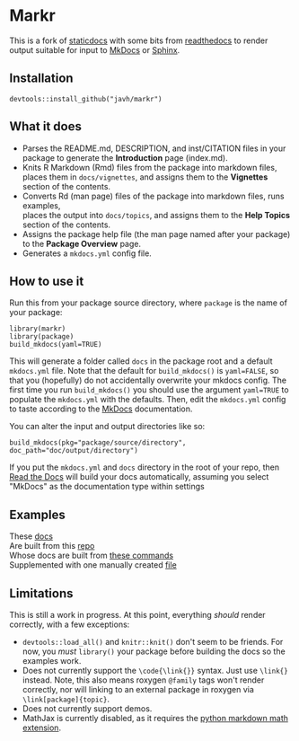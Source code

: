 # Markr

This is a fork of [staticdocs](https://github.com/hadley/staticdocs) with some bits from [readthedocs](https://github.com/sahilseth/readthedocs) to render output suitable for 
input to [MkDocs](http://www.mkdocs.org) or [Sphinx](https://www.sphinx-doc.org).

## Installation

```
devtools::install_github("javh/markr")
```

## What it does

* Parses the README.md, DESCRIPTION, and inst/CITATION files in your package to generate
  the **Introduction** page (index.md).
* Knits R Markdown (Rmd) files from the package into markdown files, places them in
  `docs/vignettes`, and assigns them to the **Vignettes** section of the contents.
* Converts Rd (man page) files of the package into markdown files, runs examples,  
  places the output into `docs/topics`, and assigns them to the **Help Topics** 
  section of the contents.
* Assigns the package  help file (the man page named after your package) to
  the **Package Overview** page.
* Generates a `mkdocs.yml` config file.

## How to use it

Run this from your package source directory, where `package` is the name of your package:

```
library(markr)
library(package)
build_mkdocs(yaml=TRUE)
```

This will generate a folder called `docs` in the package root and a default `mkdocs.yml` file.
Note that the default for `build_mkdocs()` is `yaml=FALSE`, so that you (hopefully) do not 
accidentally overwrite your mkdocs config. The first time you run `build_mkdocs()` you should 
use the argument `yaml=TRUE` to populate the `mkdocs.yml` with the defaults. Then, edit the
`mkdocs.yml` config to taste according to the [MkDocs](http://www.mkdocs.org) documentation.

You can alter the input and output directories like so:

```
build_mkdocs(pkg="package/source/directory", doc_path="doc/output/directory")
```

If you put the `mkdocs.yml` and `docs` directory in the root of your repo, then 
[Read the Docs](http://readthedocs.org) will build your docs automatically, assuming you 
select "MkDocs" as the documentation type within settings

## Examples

These [docs](http://alakazam.readthedocs.org)  
Are built from this [repo](https://bitbucket.org/kleinstein/alakazam)  
Whose docs are built from [these commands](https://bitbucket.org/kleinstein/alakazam/src/master/docs/build.R)  
Supplemented with one manually created [file](https://bitbucket.org/kleinstein/alakazam/src/master/docs/install.md)

## Limitations

This is still a work in progress. At this point, everything *should* render correctly, 
with a few exceptions:

* `devtools::load_all()` and `knitr::knit()` don't seem to be friends. For now, you
  *must* `library()` your package before building the docs so the examples work.
* Does not currently support the `\code{\link{}}` syntax.  Just use `\link{}` instead. 
  Note, this also means roxygen `@family` tags won't render correctly, nor will linking to
  an external package in roxygen via `\link[package]{topic}`.
* Does not currently support demos.
* MathJax is currently disabled, as it requires the 
  [python markdown math extension](https://github.com/mitya57/python-markdown-math).
